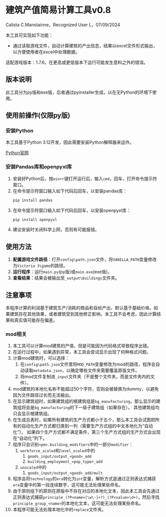 # 建筑产值简易计算工具v0.8

Calista C.Manstainne，Recognized User L，07/09/2024

本工具可实现如下功能：

- 通过读取游戏文件，自动计算建筑的产出信息，结果以excel文件形式输出，以方便使用者在excel中处理数据。

适配游戏版本：1.7.6，在更高或更低版本下运行可能发生意料之外的错误。

## 版本说明

此工具分为py版和exe版，后者通过pyinstaller生成，以在无Python的环境下使用。

## 使用前操作(仅限py版)

### 安装Python

本工具基于Python 3.12开发，因此需要安装Python解释器来运作。

[Python官网](https://www.python.org/)

### 安装Pandas库和openpyxl库

1. 安装好Python后，按`win+r`键打开运行后，输入`cmd`，回车，打开命令提示符窗口。
2. 在命令提示符窗口输入如下代码后回车，以安装pandas库：
    ```cmd
    pip install pandas
    ```
3. 在命令提示符窗口输入如下代码后回车，以安装openpyxl库：
    ```cmd
    pip install openpyxl
    ```
4. 建议安装时关闭科学上网，否则有可能报错。

## 使用方法

1. **配置游戏文件路径**：打开`config\path.json`文件，将`VANILLA_PATH`变量修改为`Victoria 3\game`的路径。
2. **运行程序**：运行`main.py`(py版)或`main.exe`(exe版)。
3. **查看结果**：结果会被输出至`_output\buildings`文件夹。

## 注意事项

本程序计算的利润基于建筑生产/消耗的商品和自给产出，默认基于基础价格，如果建筑存在其他效果，或者建筑受到其他修正影响，本工具不会考虑，因此计算结果和真实值可能存在偏差。

### mod相关

1. 本工具可以计算mod建筑的产值，但是可能因为代码格式导致程序出错。
2. 在运行过程中，如果遇到异常，本工具会尝试显示出现了何种格式问题。
3. 计算mod建筑时，可以选择：
   1. 在`config\path.json`文件里将`MOD_PATH`变量修改为mod的路径，程序会自动读取`metadata.json`，以确定哪些文件夹需要覆盖原版文件。
   2. 将mod文件复制进`_input`文件夹（不是整个文件夹，而是文件夹内的文件）。
4. mod建筑的本地化名称不能超过50个字符，否则会被替换为dummy，以避免因为文件路径过长而无法输出。
5. 在显示建筑组时，如果建筑组的根建筑组是`bg_manufacturing`，那么显示的建筑组将会是`bg_manufacturing`的下一级子建筑组（如果存在）。
其他建筑组均只会显示根建筑组。
6. 在生成总表时，如果所有建筑的生产方式都小于五个，那么本工具会试图把所有的自动化生产方式都归类到一列（需要生产方式组的中文本地化为“自动化”）。
如果四个生产方式都不满足条件，第三个生产方式组的生产方式会出现在“自动化”列下。
7. 程序只会识别`<pm>.building_modifiers`中的一部分`modifier`：
   1. `workforce_scaled`和`level_scaled`中的
      1. `goods_input/output_<good>_add`
      2. `building_employment_<pop_type>_add`
   2. `unscaled`中的
      1. `goods_input/output_<good>_add/mult`
8. 程序会将`technology`的`era`转化为`int`变量，解析方式是通过正则表达式捕获`era`变量中的第一段连续数字，这可能无法处理某些命名。
9. 由于原则组下的原则在原版中不存在对应的本地化文本，因此本工具会先通过正则表达式捕获`principle_(?P<name>[\w\-]+?)_(?P<value>\d+)`，然后寻找
`principle_group_<name>`的本地化文本，这可能无法处理某些命名。
10. 本程序可能无法处理本地化中的`replace`文件夹。
